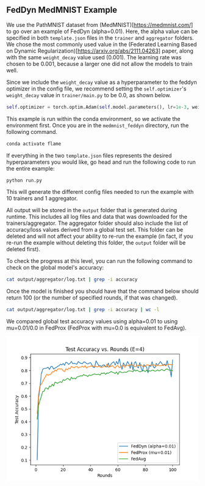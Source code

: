 ## FedDyn MedMNIST Example

We use the PathMNIST dataset from (MedMNIST)[https://medmnist.com/] to go over an example of FedDyn (alpha=0.01).
Here, the alpha value can be specified in both `template.json` files in the `trainer` and `aggregator` folders.
We chose the most commonly used value in the (Federated Learning Based on Dynamic Regularization)[https://arxiv.org/abs/2111.04263] paper, along with the same `weight_decay` value used (0.001). The learning rate was chosen to be 0.001, because a larger one did not allow the models to train well.

Since we include the `weight_decay` value as a hyperparameter to the feddyn optimizer in the config file, we recommend setting the `self.optimizer`'s `weight_decay` value in `trainer/main.py` to be 0.0, as shown below.

```python
self.optimizer = torch.optim.Adam(self.model.parameters(), lr=1e-3, weight_decay=0.0)
```

This example is run within the conda environment, so we activate the environment first.
Once you are in the `medmnist_feddyn` directory, run the following command.

```bash
conda activate flame
```

If everything in the two `template.json` files represents the desired hyperparameters you would like, go head and run the following code to run the entire example:

```bash
python run.py
```

This will generate the different config files needed to run the example with 10 trainers and 1 aggregator.

All output will be stored in the `output` folder that is generated during runtime.
This includes all log files and data that was downloaded for the trainers/aggregator.
The aggregator folder should also include the list of accuracy/loss values derived from a global test set.
This folder can be deleted and will not affect your ability to re-run the example (in fact, if you re-run the example without deleting this folder, the `output` folder will be deleted first).

To check the progress at this level, you can run the following command to check on the global model's accuracy:

```bash
cat output/aggregator/log.txt | grep -i accuracy
```

Once the model is finished you should have that the command below should return 100 (or the number of specified rounds, if that was changed).

```bash
cat output/aggregator/log.txt | grep -i accuracy | wc -l
```

We compared global test accuracy values using alpha=0.01 to using mu=0.01/0.0 in FedProx (FedProx with mu=0.0 is equivalent to FedAvg).

![acc_feddyn](images/accuracy.png)

